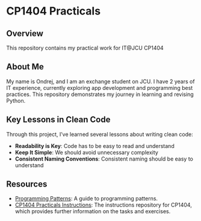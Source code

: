 # CP1404 Practicals

## Overview

This repository contains my practical work for IT@JCU CP1404

## About Me

My name is Ondrej, and I am an exchange student on JCU. I have 2 years of IT experience, currently exploring app
development and programming best practices. This repository demonstrates my journey in learning and revising Python.

## Key Lessons in Clean Code

Through this project, I’ve learned several  lessons about writing clean code:

- **Readability is Key**: Code has to be easy to read and understand
- **Keep It Simple**: We should avoid unnecessary complexity 
- **Consistent Naming Conventions**: Consistent naming should be easy to understand

## Resources

- [Programming Patterns](https://github.com/CP1404/Starter/wiki/Programming-Patterns): A guide to programming patterns.
- [CP1404 Practicals Instructions](https://github.com/CP1404/Practicals/tree/master): The instructions repository for CP1404, which provides further information on the tasks and exercises.




